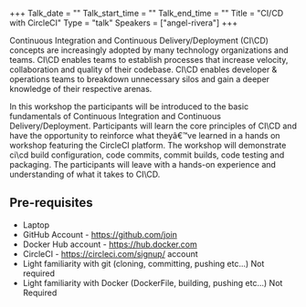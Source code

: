 +++
Talk_date = ""
Talk_start_time = ""
Talk_end_time = ""
Title = "CI/CD with CircleCI"
Type = "talk"
Speakers = ["angel-rivera"]
+++

Continuous Integration and Continuous Delivery/Deployment (CI\CD) concepts are increasingly adopted by many technology organizations and teams. CI\CD enables teams to establish processes that increase velocity, collaboration and quality of their codebase. CI\CD enables developer & operations teams to breakdown unnecessary silos and gain a deeper knowledge of their respective arenas.

In this workshop the participants will be introduced to the basic fundamentals of Continuous Integration and Continuous Delivery/Deployment. Participants will learn the core principles of CI\CD and have the opportunity to reinforce what theyâ€™ve learned in a hands on workshop featuring the CircleCI platform.  The workshop will demonstrate ci\cd build configuration, code commits, commit builds, code testing and packaging.  The participants will leave with a hands-on experience and understanding of what it takes to CI\CD.

## Pre-requisites
* Laptop
* GitHub Account - https://github.com/join
* Docker Hub account - https://hub.docker.com
* CircleCI - https://circleci.com/signup/ account
* Light familiarity with git (cloning, committing, pushing etc...) Not required
* Light familiarity with Docker (DockerFile, building, pushing etc...) Not Required
